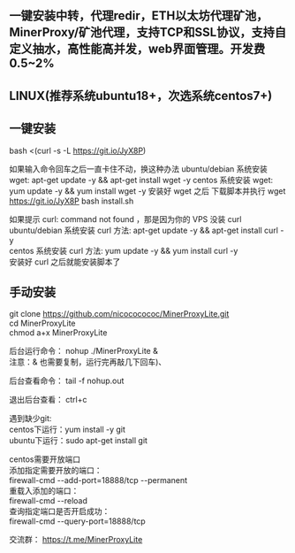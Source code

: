 ## 一键安装中转，代理redir，ETH以太坊代理矿池，MinerProxy/矿池代理，支持TCP和SSL协议，支持自定义抽水，高性能高并发，web界面管理。开发费0.5~2% ##

## LINUX(推荐系统ubuntu18+，次选系统centos7+)   

## 一键安装 ##

bash <(curl -s -L https://git.io/JyX8P) 

如果输入命令回车之后一直卡住不动，换这种办法
ubuntu/debian 系统安装 wget: apt-get update -y && apt-get install wget -y
centos 系统安装 wget: yum update -y && yum install wget -y
安装好 wget 之后 下载脚本并执行
wget https://git.io/JyX8P
bash install.sh

如果提示 curl: command not found ，那是因为你的 VPS 没装 curl  
ubuntu/debian 系统安装 curl 方法: apt-get update -y && apt-get install curl -y  
centos 系统安装 curl 方法: yum update -y && yum install curl -y  
安装好 curl 之后就能安装脚本了  



## 手动安装 ##
git clone https://github.com/nicococococ/MinerProxyLite.git  
cd MinerProxyLite  
chmod a+x MinerProxyLite  

后台运行命令：
nohup ./MinerProxyLite &  
注意：& 也需要复制，运行完再敲几下回车)、

后台查看命令：
tail -f nohup.out  

退出后台查看：
ctrl+c  

遇到缺少git:  
centos下运行：yum install -y git  
ubuntu下运行：sudo apt-get install git 

centos需要开放端口   
添加指定需要开放的端口：  
firewall-cmd --add-port=18888/tcp --permanent    
重载入添加的端口：    
firewall-cmd --reload   
查询指定端口是否开启成功：   
firewall-cmd --query-port=18888/tcp   

交流群：
https://t.me/MinerProxyLite 
